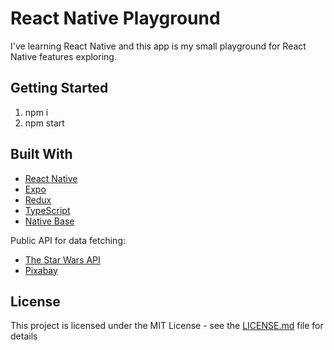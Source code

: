 # React Native Playground

I've learning React Native and this app is my small playground for React Native features exploring.

## Getting Started

1. npm i
2. npm start

## Built With

* [React Native](https://facebook.github.io/react-native/)
* [Expo](https://expo.io/)
* [Redux](https://redux.js.org/)
* [TypeScript](https://www.typescriptlang.org/)
* [Native Base](https://nativebase.io/)

Public API for data fetching:
* [The Star Wars API](https://swapi.co/)
* [Pixabay](https://pixabay.com/en/service/about/api/)

## License

This project is licensed under the MIT License - see the [LICENSE.md](LICENSE.md) file for details
